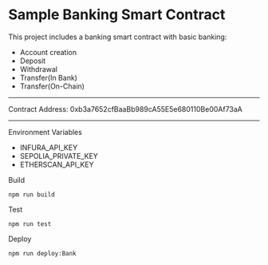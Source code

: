 # Sample Banking Smart Contract

This project includes a banking smart contract with basic banking:
- Account creation
- Deposit
- Withdrawal
- Transfer(In Bank)
- Transfer(On-Chain)

---

Contract Address: 0xb3a7652cfBaaBb989cA55E5e680110Be00Af73aA

---


Environment Variables

- INFURA_API_KEY
- SEPOLIA_PRIVATE_KEY
- ETHERSCAN_API_KEY


Build

```shell
npm run build
```


Test

```shell
npm run test
```


Deploy

```shell
npm run deploy:Bank
```
